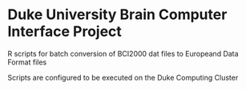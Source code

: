 # Duke University Brain Computer Interface Project

R scripts for batch conversion of BCI2000 dat files to Europeand Data Format files

Scripts are configured to be executed on the Duke Computing Cluster

